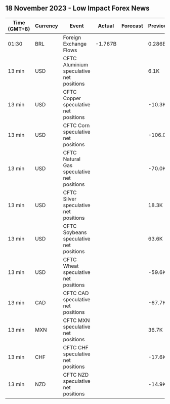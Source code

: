 ## 18 November 2023 - Low Impact Forex News

| Time (GMT+8) | Currency | Event | Actual | Forecast | Previous |
|------|----------|-------|--------|----------|----------|
| 01:30 | BRL | Foreign Exchange Flows | -1.767B |  | 0.286B |
| 13 min | USD | CFTC Aluminium speculative net positions |  |  | 6.1K |
| 13 min | USD | CFTC Copper speculative net positions |  |  | -10.3K |
| 13 min | USD | CFTC Corn speculative net positions |  |  | -106.0K |
| 13 min | USD | CFTC Natural Gas speculative net positions |  |  | -70.0K |
| 13 min | USD | CFTC Silver speculative net positions |  |  | 18.3K |
| 13 min | USD | CFTC Soybeans speculative net positions |  |  | 63.6K |
| 13 min | USD | CFTC Wheat speculative net positions |  |  | -59.6K |
| 13 min | CAD | CFTC CAD speculative net positions |  |  | -67.7K |
| 13 min | MXN | CFTC MXN speculative net positions |  |  | 36.7K |
| 13 min | CHF | CFTC CHF speculative net positions |  |  | -17.6K |
| 13 min | NZD | CFTC NZD speculative net positions |  |  | -14.9K |
